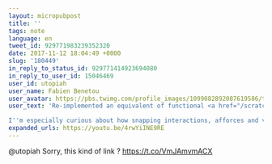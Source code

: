 ```yaml
---
layout: micropubpost
title: ''
tags: note
language: en
tweet_id: 929771983239352320
date: 2017-11-12 18:04:49 +0000
slug: '180449'
in_reply_to_status_id: 929771414923694080
in_reply_to_user_id: 15046469
user_id: utopiah
user_name: Fabien Benetou
user_avatar: https://pbs.twimg.com/profile_images/1099082892087619586/taAydS8U.png
user_text: 'Re-implemented an equivalent of functional <a href="/scratch" class="twitter-atreply pretty-link js-nav" dir="ltr" data-mentioned-user-id="15538226"><s>@</s><b>Scratch</b></a> blocks in 3D and documented your experience? Please share, eager to learn from you!

I''m especially curious about how snapping interactions, afforces and visual feedback on (allowed) grammar can be "pedagogical".<a href="https://t.co/YeLHpjtI4u" class="twitter-timeline-link u-hidden" data-pre-embedded="true" dir="ltr">pic.twitter.com/YeLHpjtI4u</a>'
expanded_urls: https://youtu.be/4rwYiINE9RE
---
```

@utopiah Sorry, this kind of link ? https://t.co/VmJAmvmACX
